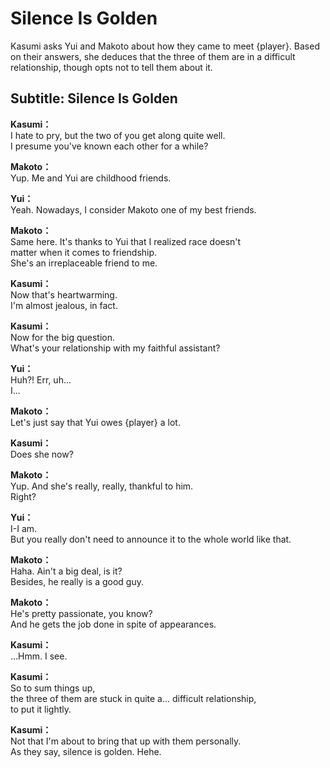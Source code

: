 # Silence Is Golden
Kasumi asks Yui and Makoto about how they came to meet {player}. Based on their answers, she deduces that the three of them are in a difficult relationship, though opts not to tell them about it.
  
## Subtitle: Silence Is Golden
  
**Kasumi：**  
I hate to pry, but the two of you get along quite well.  
I presume you've known each other for a while?  
  
**Makoto：**  
Yup. Me and Yui are childhood friends.  
  
**Yui：**  
Yeah. Nowadays, I consider Makoto one of my best friends.  
  
**Makoto：**  
Same here. It's thanks to Yui that I realized race doesn't  
matter when it comes to friendship.  
She's an irreplaceable friend to me.  
  
**Kasumi：**  
Now that's heartwarming.  
I'm almost jealous, in fact.  
  
**Kasumi：**  
Now for the big question.  
What's your relationship with my faithful assistant?  
  
**Yui：**  
Huh?! Err, uh...  
I...  
  
**Makoto：**  
Let's just say that Yui owes {player} a lot.  
  
**Kasumi：**  
Does she now?  
  
**Makoto：**  
Yup. And she's really, really, thankful to him.  
Right?  
  
**Yui：**  
I-I am.  
But you really don't need to announce it to the whole world like that.  
  
**Makoto：**  
Haha. Ain't a big deal, is it?  
Besides, he really is a good guy.  
  
**Makoto：**  
He's pretty passionate, you know?  
And he gets the job done in spite of appearances.  
  
**Kasumi：**  
...Hmm. I see.  
  
**Kasumi：**  
So to sum things up,  
the three of them are stuck in quite a... difficult relationship,  
to put it lightly.  
  
**Kasumi：**  
Not that I'm about to bring that up with them personally.  
As they say, silence is golden. Hehe.  
